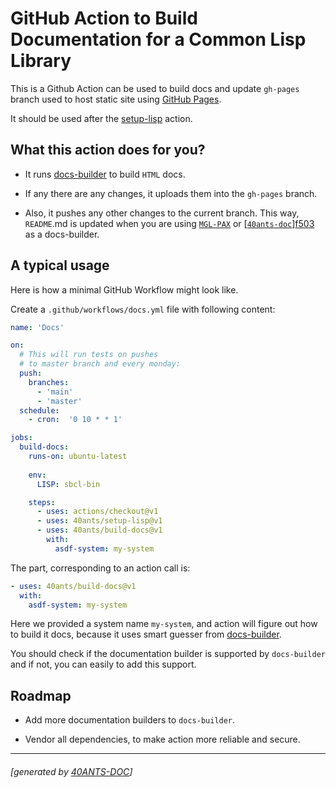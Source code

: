 <a id="x-28DOCS-2FDOCS-3A-40README-2040ANTS-DOC-2FLOCATIVES-3ASECTION-29"></a>

# GitHub Action to Build Documentation for a Common Lisp Library

This is a Github Action can be used to build docs and update `gh-pages` branch used to
host static site using [GitHub Pages][9f4c].

It should be used after the [setup-lisp][8de1] action.

<a id="x-28DOCS-2FDOCS-3A-3A-40FEATURES-2040ANTS-DOC-2FLOCATIVES-3ASECTION-29"></a>

## What this action does for you?

* It runs [docs-builder][f2be] to build `HTML` docs.

* If any there are any changes, it uploads them into the `gh-pages` branch.

* Also, it pushes any other changes to the current branch. This way, `README`.md
  is updated when you are using [`MGL-PAX`][ecfb]
  or [[`40ants-doc`][a2c7]][f503]
  as a docs-builder.

<a id="x-28DOCS-2FDOCS-3A-3A-40TYPICAL-USAGE-2040ANTS-DOC-2FLOCATIVES-3ASECTION-29"></a>

## A typical usage

Here is how a minimal GitHub Workflow might look like.

Create a `.github/workflows/docs.yml` file with following content:

```yaml
name: 'Docs'

on:
  # This will run tests on pushes
  # to master branch and every monday:
  push:
    branches:
      - 'main'
      - 'master'
  schedule:
    - cron:  '0 10 * * 1'

jobs:
  build-docs:
    runs-on: ubuntu-latest
    
    env:
      LISP: sbcl-bin

    steps:
      - uses: actions/checkout@v1
      - uses: 40ants/setup-lisp@v1
      - uses: 40ants/build-docs@v1
        with:
          asdf-system: my-system
```
The part, corresponding to an action call is:

```yaml
- uses: 40ants/build-docs@v1
  with:
    asdf-system: my-system
```
Here we provided a system name `my-system`, and
action will figure out how to build it docs, because
it uses smart guesser from
[docs-builder][f2be].

You should check if the documentation builder is supported
by `docs-builder` and if not, you can easily to add this support.

<a id="x-28DOCS-2FDOCS-3A-3A-40ROADMAP-2040ANTS-DOC-2FLOCATIVES-3ASECTION-29"></a>

## Roadmap

* Add more documentation builders to `docs-builder`.

* Vendor all dependencies, to make action more reliable and secure.


[a2c7]: https://40ants.com/doc/#x-28-23A-28-2810-29-20BASE-CHAR-20-2E-20-2240ants-doc-22-29-20ASDF-2FSYSTEM-3ASYSTEM-29
[f2be]: https://40ants.com/docs-builder/
[8de1]: https://40ants.com/setup-lisp/
[f503]: https://github.com/40ants/doc
[ecfb]: https://github.com/cl-doc-systems/mgl-pax
[9f4c]: https://pages.github.com/

* * *
###### [generated by [40ANTS-DOC](https://40ants.com/doc/)]

